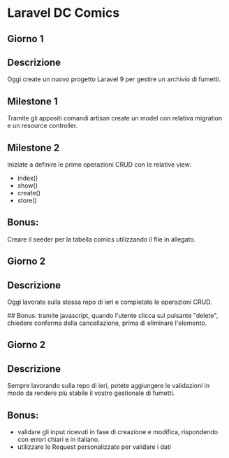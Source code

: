 # Laravel DC Comics

## Giorno 1
## Descrizione
Oggi create un nuovo progetto Laravel 9 per gestire un archivio di fumetti.

## Milestone 1
Tramite gli appositi comandi artisan create un model con relativa migration e un resource controller.

## Milestone 2
Iniziate a definire le prime operazioni CRUD con le relative view:
- index()
- show()
- create()
- store()

## Bonus:
Creare il seeder per la tabella comics utilizzando il file in allegato.

## Giorno 2

## Descrizione
Oggi lavorate sulla stessa repo di ieri e completate le operazioni CRUD.

## Bonus:
tramite javascript, quando l'utente clicca sul pulsante "delete", chiedere conferma della cancellazione, prima di eliminare l'elemento.

## Giorno 2

## Descrizione
Sempre lavorando sulla repo di ieri, potete aggiungere le validazioni in modo da rendere più stabile il vostro gestionale di fumetti.

## Bonus:
- validare gli input ricevuti in fase di creazione e modifica, rispondendo con errori chiari e in italiano.
- utilizzare le Request personalizzate per validare i dati